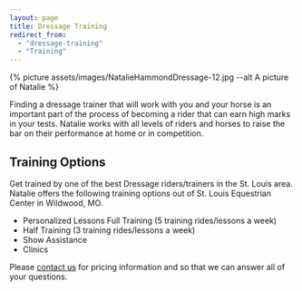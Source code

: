 ```yaml
---
layout: page
title: Dressage Training
redirect_from: 
  - "dressage-training"
  - "Training"
---
```


{% picture assets/images/NatalieHammondDressage-12.jpg --alt A picture of Natalie %}


Finding a dressage trainer that will work with you and your horse is an important part of the process of becoming a rider that can earn high marks in your tests. Natalie works with all levels of riders and horses to raise the bar on their performance at home or in competition.


## Training Options

Get trained by one of the best Dressage riders/trainers in the St. Louis area. Natalie offers the following training options out of St. Louis Equestrian Center in Wildwood, MO.

* Personalized Lessons Full Training (5 training rides/lessons a week)
* Half Training (3 training rides/lessons a week)
* Show Assistance
* Clinics

Please [contact us](/contact) for pricing information and so that we can answer all of your questions.
